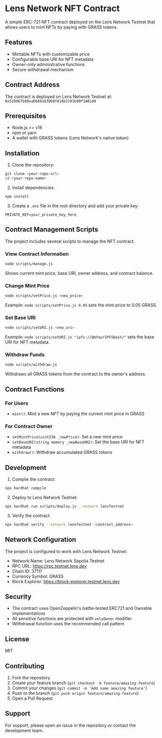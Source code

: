 # Lens Network NFT Contract

A simple ERC-721 NFT contract deployed on the Lens Network Testnet that allows users to mint NFTs by paying with GRASS tokens.

## Features

- Mintable NFTs with customizable price
- Configurable base URI for NFT metadata
- Owner-only administrative functions
- Secure withdrawal mechanism

## Contract Address

The contract is deployed on Lens Network Testnet at:
`0x51D967b80eaD6601630E0fA18b2101b90f1AB1d0`

## Prerequisites

- Node.js >= v16
- npm or yarn
- A wallet with GRASS tokens (Lens Network's native token)

## Installation

1. Clone the repository:
```bash
git clone <your-repo-url>
cd <your-repo-name>
```

2. Install dependencies:
```bash
npm install
```

3. Create a `.env` file in the root directory and add your private key:
```env
PRIVATE_KEY=your_private_key_here
```

## Contract Management Scripts

The project includes several scripts to manage the NFT contract:

### View Contract Information
```bash
node scripts/manage.js
```
Shows current mint price, base URI, owner address, and contract balance.

### Change Mint Price
```bash
node scripts/setPrice.js <new_price>
```
Example: `node scripts/setPrice.js 0.05` sets the mint price to 0.05 GRASS.

### Set Base URI
```bash
node scripts/setURI.js <new_uri>
```
Example: `node scripts/setURI.js "ipfs://QmYourIPFSHash/"` sets the base URI for NFT metadata.

### Withdraw Funds
```bash
node scripts/withdraw.js
```
Withdraws all GRASS tokens from the contract to the owner's address.

## Contract Functions

### For Users
- `mint()`: Mint a new NFT by paying the current mint price in GRASS

### For Contract Owner
- `setMintPrice(uint256 _newPrice)`: Set a new mint price
- `setBaseURI(string memory _newBaseURI)`: Set the base URI for NFT metadata
- `withdraw()`: Withdraw accumulated GRASS tokens

## Development

1. Compile the contract:
```bash
npx hardhat compile
```

2. Deploy to Lens Network Testnet:
```bash
npx hardhat run scripts/deploy.js --network lensTestnet
```

3. Verify the contract:
```bash
npx hardhat verify --network lensTestnet <contract_address>
```

## Network Configuration

The project is configured to work with Lens Network Testnet:
- Network Name: Lens Network Sepolia Testnet
- RPC URL: https://rpc.testnet.lens.dev
- Chain ID: 37111
- Currency Symbol: GRASS
- Block Explorer: https://block-explorer.testnet.lens.dev

## Security

- The contract uses OpenZeppelin's battle-tested ERC721 and Ownable implementations
- All sensitive functions are protected with `onlyOwner` modifier
- Withdrawal function uses the recommended call pattern

## License

MIT

## Contributing

1. Fork the repository
2. Create your feature branch (`git checkout -b feature/amazing-feature`)
3. Commit your changes (`git commit -m 'Add some amazing feature'`)
4. Push to the branch (`git push origin feature/amazing-feature`)
5. Open a Pull Request

## Support

For support, please open an issue in the repository or contact the development team.
